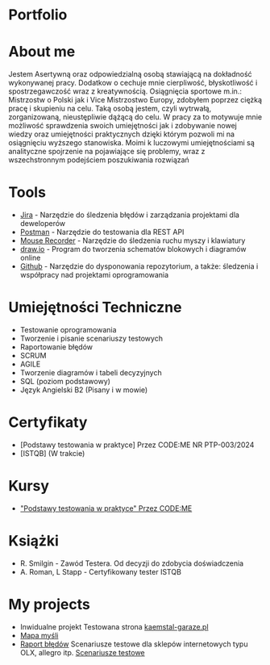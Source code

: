 # Portfolio
# About me
Jestem Asertywną oraz odpowiedzialną osobą stawiającą na dokładność wykonywanej pracy. Dodatkow o cechuje mnie cierpliwość, błyskotliwość i spostrzegawczość wraz z kreatywnością. Osiągnięcia sportowe m.in.: Mistrzostw o Polski jak i Vice Mistrzostwo Europy, zdobyłem poprzez ciężką pracę i skupieniu na celu. Taką osobą jestem, czyli wytrwałą, zorganizowaną, nieustępliwie dążącą do celu. W pracy za to motywuje mnie możliwość sprawdzenia swoich umiejętności jak i zdobywanie nowej wiedzy oraz umiejętności praktycznych dzięki którym pozwoli mi na osiągnięciu wyższego stanowiska. Moimi k luczowymi umiejętnościami są analityczne spojrzenie na pojawiające się problemy, wraz z wszechstronnym podejściem poszukiwania rozwiązań
# Tools
 - [Jira](https://www.atlassian.com/pl/software/jira) - Narzędzie do śledzenia błędów i zarządzania projektami dla deweloperów
 - [Postman](https://www.postman.com) - Narzędzie do testowania dla REST API
 - [Mouse Recorder](https://www.mouserecorder.com) - Narzędzie do śledzenia ruchu myszy i klawiatury
 - [draw.io](https://www.drawio.com) - Program do tworzenia schematów blokowych i diagramów online
 - [Github](https://github.com) - Narzędzie do dysponowania repozytorium, a także:  śledzenia i współpracy nad projektami oprogramowania
# Umiejętności Techniczne
- Testowanie oprogramowania
- Tworzenie i pisanie scenariuszy testowych
- Raportowanie błędów
- SCRUM
- AGILE
- Tworzenie diagramów i tabeli decyzyjnych
- SQL (poziom podstawowy)
- Język Angielski B2 (Pisany i w mowie) 
# Certyfikaty
- [Podstawy testowania w praktyce] Przez CODE:ME NR PTP-003/2024
- [ISTQB] (W trakcie)
# Kursy
- ["Podstawy testowania w praktyce" Przez CODE:ME](https://codeme.pl/)
# Książki
- R. Smilgin - Zawód Testera. Od decyzji do zdobycia doświadczenia
- A. Roman, L Stapp - Certyfikowany tester ISTQB
# My projects
- Inwidualne projekt 
Testowana strona [kaemstal-garaze.pl](https://kaemstal-garaze.pl/)
- [Mapa myśli](https://drive.google.com/file/d/1FHC_NZKUSXy2wV-3AZvxjZouzNWPxxTB/view?usp=drive_link)
- [Raport błędów](https://docs.google.com/document/d/1DQpKTZnqVPnh-QA-AJi04CtuCtBltZMw/edit?usp=sharing&ouid=110919841154293780622&rtpof=true&sd=true)
Scenariusze testowe dla sklepów internetowych typu OLX, allegro itp.
[Scenariusze testowe](https://docs.google.com/document/d/1peNkkvZtkliUsAPPmPWcvpXIr_57Q3QM/edit?usp=drive_link&ouid=110919841154293780622&rtpof=true&sd=true)
